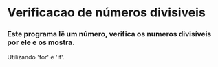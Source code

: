 # Verificacao de números divisiveis
### Este programa lê um número, verifica os numeros divisíveis por ele e os mostra.

Utilizando 'for' e 'if'.